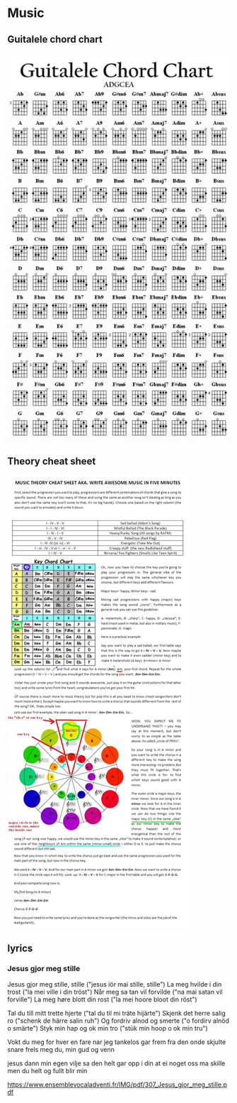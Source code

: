 # Music

## Guitalele chord chart

![Guitalele Chord Chart](guitalele_chord_chart.png "Guitalele Chord Chart")

## Theory cheat sheet

![Music theory cheat sheet](music_theory_cheat_sheet.jpg "Music theory cheat sheet")

## lyrics

### Jesus gjor meg stille

Jesus gjor meg stille, stille ("jesus iör mai stille, stille")
La meg hvilde i din trost ("la mei ville i din tröst")
Når meg sa tan vil forvilde ("na mai satan vil forville")
La meg høre blott din rost ("la mei hoore bloot din röst")

Tal du till mitt trette hjerte ("tal du til mi träte hijärte")
Skjenk det herre salig ro ("schenk de härre salin ruh")
Og fordriv alnod og smerte ("o fordirv alnöd o smärte")
Styk min hap og ok min tro ("stük min hoop o ok min tru") 

Vokt du meg for hver en fare
nar jeg tankelos gar frem
fra den onde skjulte snare
frels meg du, min gud og venn

jesus dann min egen vilje
sa den helt gar opp i din
at ei noget oss ma skille
men du helt og fullt blir min

https://www.ensemblevocaladventi.fr/IMG/pdf/307_Jesus_gjor_meg_stille.pdf
